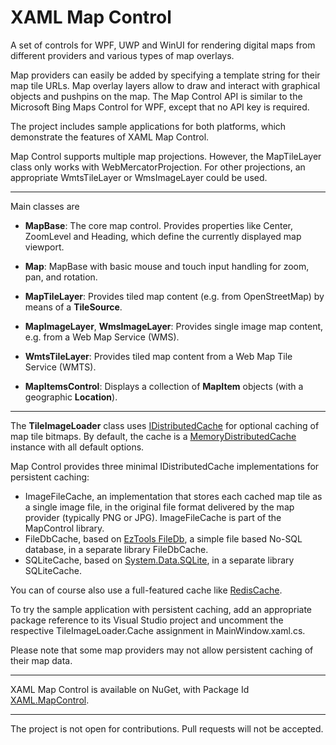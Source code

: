 # XAML Map Control

A set of controls for WPF, UWP and WinUI for rendering digital maps from different providers and various types of map overlays.

Map providers can easily be added by specifying a template string for their map tile URLs. 
Map overlay layers allow to draw and interact with graphical objects and pushpins on the map.
The Map Control API is similar to the Microsoft Bing Maps Control for WPF, except that no API key is required.

The project includes sample applications for both platforms, which demonstrate the features of XAML Map Control.

Map Control supports multiple map projections. However, the MapTileLayer class only works with WebMercatorProjection.
For other projections, an appropriate WmtsTileLayer or WmsImageLayer could be used.

---

Main classes are

- **MapBase**: The core map control. Provides properties like Center, ZoomLevel and Heading,
which define the currently displayed map viewport.

- **Map**: MapBase with basic mouse and touch input handling for zoom, pan, and rotation.

- **MapTileLayer**: Provides tiled map content (e.g. from OpenStreetMap) by means of a **TileSource**.

- **MapImageLayer**, **WmsImageLayer**: Provides single image map content, e.g. from a Web Map Service (WMS).

- **WmtsTileLayer**: Provides tiled map content from a Web Map Tile Service (WMTS).

- **MapItemsControl**: Displays a collection of **MapItem** objects (with a geographic **Location**).

---

The **TileImageLoader** class uses
[IDistributedCache](https://learn.microsoft.com/en-us/dotnet/api/microsoft.extensions.caching.distributed.idistributedcache)
for optional caching of map tile bitmaps. By default, the cache is a
[MemoryDistributedCache](https://learn.microsoft.com/en-us/dotnet/api/microsoft.extensions.caching.distributed.memorydistributedcache)
instance with all default options.

Map Control provides three minimal IDistributedCache implementations for persistent caching:
* ImageFileCache, an implementation that stores each cached map tile as a single image file,
in the original file format delivered by the map provider (typically PNG or JPG). ImageFileCache is part of the MapControl library.
* FileDbCache, based on [EzTools FileDb](https://github.com/eztools-software/FileDb),
a simple file based No-SQL database, in a separate library FileDbCache.
* SQLiteCache, based on [System.Data.SQLite](https://system.data.sqlite.org/index.html/doc/trunk/www/index.wiki),
in a separate library SQLiteCache.

You can of course also use a full-featured cache like
[RedisCache](https://learn.microsoft.com/en-us/dotnet/api/microsoft.extensions.caching.stackexchangeredis.rediscache).

To try the sample application with persistent caching, add an appropriate package reference to its Visual Studio project
and uncomment the respective TileImageLoader.Cache assignment in MainWindow.xaml.cs.

Please note that some map providers may not allow persistent caching of their map data.

---

XAML Map Control is available on NuGet, with Package Id [XAML.MapControl](https://www.nuget.org/packages/XAML.MapControl/).

---

The project is not open for contributions. Pull requests will not be accepted.
